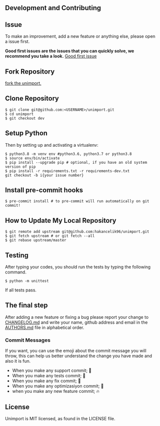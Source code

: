 ## Development and Contributing

## Issue

To make an improvement, add a new feature or anything else, please open a issue first.

**Good first issues are the issues that you can quickly solve, we recommend you take a
look.**
[Good first issue](https://github.com/hakancelik96/unimport/labels/good%20first%20issue)

## Fork Repository

[fork the unimport.](https://github.com/hakancelik96/unimport/fork)

## Clone Repository

```shell
$ git clone git@github.com:<USERNAME>/unimport.git
$ cd unimport
$ git checkout dev
```

## Setup Python

Then by setting up and activating a virtualenv:

```shell
$ python3.8 -m venv env #python3.6, python3.7 or python3.8
$ source env/bin/activate
$ pip install --upgrade pip # optional, if you have an old system version of pip
$ pip install -r requirements.txt -r requirements-dev.txt
git checkout -b i{your issue number}
```

## Install pre-commit hooks

```shell
$ pre-commit install # to pre-commit will run automatically on git commit!
```

## How to Update My Local Repository

```shell
$ git remote add upstream git@github.com:hakancelik96/unimport.git
$ git fetch upstream # or git fetch --all
$ git rebase upstream/master
```

## Testing

After typing your codes, you should run the tests by typing the following command.

```shell
$ python -m unittest
```

If all tests pass.

## The final step

After adding a new feature or fixing a bug please report your change to
[CHANGELOG.md](/CHANGELOG.md) and write your name, github address and email in the
[AUTHORS.md](/AUTHORS.md) file in alphabetical order.

### Commit Messages

If you want, you can use the emoji about the commit message you will throw, this can
help us better understand the change you have made and also it is fun.

- When you make any support commit; 💪
- When you make any tests commit; 🧪
- When you make any fix commit; 🐞
- When you make any optimizasiyon commit; 💊
- when you make any new feature commit; 🔥

## License

Unimport is MIT licensed, as found in the LICENSE file.
